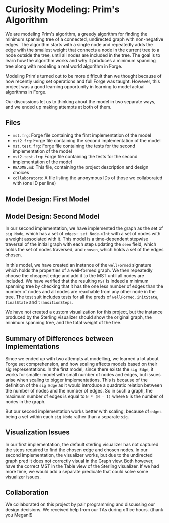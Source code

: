 # Curiosity Modeling: Prim's Algorithm

We are modeling Prim's algorithm, a greedy algorithm for finding the minimum spanning tree of a connected, undirected graph with non-negative edges. The algorithm starts with a single node and repeatedly adds the edge with the smallest weight that connects a node in the current tree to a node outside the tree, until all nodes are included in the tree. The goal is to learn how the algorithm works and why it produces a minimum spanning tree along with modeling a real world algorithm in Forge.

Modeling Prim's turned out to be more difficult than we thought because of how recently using set operations and full Forge was taught. However, this project was a good learning opportunity in learning to model actual algorithms in Forge.

Our discussions let us to thinking about the model in two separate ways, and we ended up making attempts at both of them.

## Files

- `mst.frg`: Forge file containing the first implementation of the model
- `mst2.frg`: Forge file containing the second implementation of the model
- `mst.test.frg`: Forge file containing the tests for the second implementation of the model
- `mst2.test.frg`: Forge file containing the tests for the second implementation of the model
- `README.md`: This file, containing the project description and design choices
- `collaborators`: A file listing the anonymous IDs of those we collaborated with (one ID per line)

## Model Design: First Model

## Model Design: Second Model

In our second implementation, we have implemented the graph as the set of `sig Node`, which has a set of `edges: set Node->Int` with a set of nodes with a weight associated with it. This model is a time-dependent stepwise traversal of the initial graph with each step updating the `seen` field, which holds the set of nodes traversed, and `chosen`, which holds a set of the edges chosen.

In this model, we have created an instance of the `wellFormed` signature which holds the properties of a well-formed graph. We then repeatedly choose the cheapest edge and add it to the MST until all nodes are included. We have verified that the resulting `MST` is indeed a minimum spanning tree by checking that it has the one less number of edges than the number of nodes and all nodes are reachable from any other node in the tree. The test suit includes tests for all the preds of `wellFormed`, `initState`, `finalState` and `transitionSteps`.

We have not created a custom visualization for this project, but the instance produced by the Sterling visualizer should show the original graph, the minimum spanning tree, and the total weight of the tree.

## Summary of Differences between Implementations

Since we ended up with two attempts at modelling, we learned a lot about Forge set comprehension, and how scaling affects models based on their sig representations. In the first model, since there exists the `sig Edge`, it works for smaller model with small number of nodes and edges, but issues arise when scaling to bigger implementations. This is because of the definition of the `sig Edge` as it would introduce a quadratic relation between the number of nodes and the number of edges. So in such a graph, the maximum number of edges is equal to `N * (N - 1)` where `N` is the number of nodes in the graph.

But our second implementation works better with scaling, because of `edges` being a set within each `sig Node` rather than a separate `sig`.

## Visualization Issues

In our first implementation, the default sterling visualizer has not captured the steps required to find the chosen edge and chosen nodes. In our second implementation, the visualizer works, but due to the undirected graph pred it does not correctly visual in the Graph view. Both however, have the correct MST in the Table view of the Sterling visualizer. If we had more time, we would add a separate predicate that could solve some visualizer issues.

## Collaboration

We collaborated on this project by pair programming and discussing our design decisions. We received help from our TAs during office hours. (thank you Megan!!)
